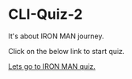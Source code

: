 # CLI-Quiz-2
It's about IRON MAN journey.

Click on the below link to start quiz.

[Lets go to IRON MAN quiz.](https://replit.com/@RoushanRaj2/SpecificSecretCarrier#index.js?embed=1&output=1)
